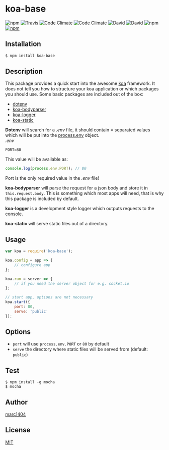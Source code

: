 # koa-base
[![npm](https://img.shields.io/npm/v/koa-base.svg?style=flat-square)](https://www.npmjs.com/package/koa-base)
[![Travis](https://img.shields.io/travis/marc1404/koa-base.svg?style=flat-square)](https://travis-ci.org/marc1404/koa-base)
[![Code Climate](https://img.shields.io/codeclimate/github/marc1404/koa-base.svg?style=flat-square)](https://codeclimate.com/github/marc1404/koa-base)
[![Code Climate](https://img.shields.io/codeclimate/coverage/github/marc1404/koa-base.svg?style=flat-square)](https://codeclimate.com/github/marc1404/koa-base/coverage)
[![David](https://img.shields.io/david/marc1404/koa-base.svg?style=flat-square)](https://github.com/marc1404/koa-base/blob/master/package.json)
[![David](https://img.shields.io/david/dev/marc1404/koa-base.svg?style=flat-square)](https://github.com/marc1404/koa-base/blob/master/package.json)
[![npm](https://img.shields.io/npm/l/koa-base.svg?style=flat-square)](https://github.com/marc1404/koa-base/blob/master/LICENSE)
[![npm](https://img.shields.io/npm/dm/koa-base.svg?style=flat-square)](https://www.npmjs.com/package/koa-base)

## Installation
```bash
$ npm install koa-base
```
  
## Description
This package provides a quick start into the awesome [koa](https://www.npmjs.com/package/koa) framework.
It does not tell you how to structure your koa application or which packages you should use.
Some basic packages are included out of the box:
- [dotenv](https://www.npmjs.com/package/dotenv)
- [koa-bodyparser](https://www.npmjs.com/package/koa-bodyparser)
- [koa-logger](https://www.npmjs.com/package/koa-logger)
- [koa-static](https://www.npmjs.com/package/koa-static)

**Dotenv** will search for a *.env* file, it should contain *=* separated values which will be put into the [process.env](https://nodejs.org/api/process.html#process_process_env) object.  
*.env*
```
PORT=80
```
This value will be available as:
```javascript
console.log(process.env.PORT); // 80
```
Port is the only required value in the *.env* file!

**koa-bodyparser** will parse the request for a json body and store it in ```this.request.body```.
This is something which most apps will need, that is why this package is included by default.

**koa-logger** is a development style logger which outputs requests to the console.

**koa-static** will serve static files out of a directory.

## Usage
```javascript
var koa = require('koa-base');

koa.config = app => {
    // configure app
};

koa.run = server => {
    // if you need the server object for e.g. socket.io
};

// start app, options are not necessary
koa.start({
    port: 80,
    serve: 'public'
});
```
  
## Options
- ```port``` will use ```process.env.PORT``` or ```80``` by default
- ```serve``` the directory where static files will be served from (default: ```public```) 

## Test
```
$ npm install -g mocha  
$ mocha
```

## Author
[marc1404](https://github.com/marc1404)

## License
[MIT](https://github.com/marc1404/koa-base/blob/master/LICENSE)
